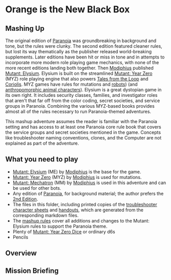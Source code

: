 # Orange is the New Black Box



## Mashing Up

The original edition of [Paranoia](https://en.wikipedia.org/wiki/Paranoia_(role-playing_game)) was groundbreaking in background and tone, but the rules were clunky. The second edition featured cleaner rules, but lost its way thematically as the publisher released world-breaking supplements. Later editions have been hit or miss in tone and in attempts to incorporate more modern role playing game mechanics, with none of the more recent editions landing both together. Then [Modiphius](https://www.modiphius.com/) published [Mutant: Elysium](https://www.modiphius.net/collections/mutant-year-zero/products/mutant-elysium). Elysium is built on the streamlined [Mutant: Year Zero](https://www.modiphius.net/collections/mutant-year-zero) (MYZ) role playing engine that also powers [Tales from the Loop](https://www.modiphius.net/products/tales-from-the-loop-rpg-rulebook) and [Coriolis](https://www.modiphius.net/products/coriolis-the-third-horizon-core-rule-book?_pos=22&_sid=84ea74f0b&_ss=r). MYZ games have rules for mutations and [robots](https://www.modiphius.net/collections/mutant-year-zero/products/mutant-mechatron)) (and [anthropomorphic animal characters](https://www.modiphius.net/products/mutant-genlab-alpha-core-book-print-pdf)). Elysium is a great dystopian game in its own right. It includes security classes, families, and investigator roles that aren't that far off from the color coding, secret societies, and service groups in Paranoia. Combining the various MYZ-based books provides almost all of the rules necessary to run Paranoia-themed adventures.

This mashup adventure assumes the reader is familiar with the Paranoia setting and has access to at least one Paranoia core rule book that covers the service groups and secret societies mentioned in the game. Concepts like troubleshooter naming conventions, clones, and the Computer are not explained as part of the adventure.

## What you need to play

* [Mutant: Elysium](https://www.modiphius.net/collections/mutant-year-zero/products/mutant-elysium) (ME) by [Modiphius](https://www.modiphius.com/) is the base for the game.
* [Mutant: Year Zero](https://www.modiphius.net/collections/mutant-year-zero) (MYZ) by [Modiphius](https://www.modiphius.com/) is used for mutations.
* [Mutant: Mechatron](https://www.modiphius.net/collections/mutant-year-zero/products/mutant-mechatron) (MM) by [Modiphius](https://www.modiphius.com/) is used in this adventure and can be used for other bots.
* Any edition of [Paranoia](https://www.mongoosepublishing.com/rpgs/paranoia.html), for background material; the author prefers the [2nd Edition](https://www.drivethrurpg.com/product/255061/Paranoia-Second-Edition).
* The files in this folder, including printed copies of the [troubleshooter character sheets](troubleshooters.pdf) and [handouts](handouts.pdf), which are generated from the corresponding markdown files.
* The [mashup rules](mashup_rules.md) cover all additions and changes to the Mutant: Elysium rules to support the Paranoia theme.
* Plenty of [Mutant: Year Zero Dice](https://www.modiphius.net/collections/mutant-year-zero/products/mutant-year-zero-dice) or ordinary d6s
* Pencils

## Overview

## Mission Briefing

##
